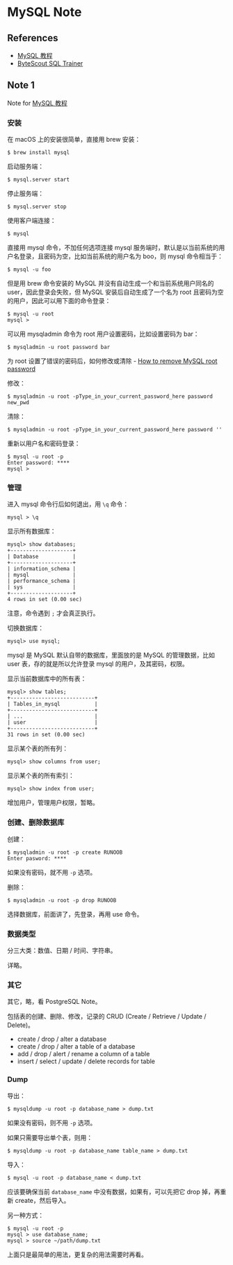 # MySQL Note

## References

- [MySQL 教程](http://www.runoob.com/mysql/mysql-tutorial.html)
- [ByteScout SQL Trainer](https://app.bytescout.com/sql-trainer/index.html)

## Note 1

Note for [MySQL 教程](http://www.runoob.com/mysql/mysql-tutorial.html)

### 安装

在 macOS 上的安装很简单，直接用 brew 安装：

    $ brew install mysql

启动服务端：

    $ mysql.server start

停止服务端：

    $ mysql.server stop

使用客户端连接：

    $ mysql

直接用 mysql 命令，不加任何选项连接 mysql 服务端时，默认是以当前系统的用户名登录，且密码为空，比如当前系统的用户名为 boo，则 mysql 命令相当于：

    $ mysql -u foo

但是用 brew 命令安装的 MySQL 并没有自动生成一个和当前系统用户同名的 user，因此登录会失败，但 MySQL 安装后自动生成了一个名为 root 且密码为空的用户，因此可以用下面的命令登录：

    $ mysql -u root
    mysql >

可以用 mysqladmin 命令为 root 用户设置密码，比如设置密码为 bar：

    $ mysqladmin -u root password bar

为 root 设置了错误的密码后，如何修改或清除 - [How to remove MySQL root password](https://stackoverflow.com/questions/3032054/how-to-remove-mysql-root-password)

修改：

    $ mysqladmin -u root -pType_in_your_current_password_here password new_pwd

清除：

    $ mysqladmin -u root -pType_in_your_current_password_here password ''

重新以用户名和密码登录：

    $ mysql -u root -p
    Enter password: ****
    mysql >

### 管理

进入 mysql 命令行后如何退出，用 `\q` 命令：

    mysql > \q

显示所有数据库：

    mysql> show databases;
    +--------------------+
    | Database           |
    +--------------------+
    | information_schema |
    | mysql              |
    | performance_schema |
    | sys                |
    +--------------------+
    4 rows in set (0.00 sec)

注意，命令遇到 `;` 才会真正执行。

切换数据库：

    mysql> use mysql;

mysql 是 MySQL 默认自带的数据库，里面放的是 MySQL 的管理数据，比如 user 表，存的就是所以允许登录 mysql 的用户，及其密码，权限。

显示当前数据库中的所有表：

    mysql> show tables;
    +---------------------------+
    | Tables_in_mysql           |
    +---------------------------+
    | ...                       |
    | user                      |
    +---------------------------+
    31 rows in set (0.00 sec)

显示某个表的所有列：

    mysql> show columns from user;

显示某个表的所有索引：

    mysql> show index from user;

增加用户，管理用户权限，暂略。

### 创建、删除数据库

创建：

    $ mysqladmin -u root -p create RUNOOB
    Enter pasword: ****

如果没有密码，就不用 `-p` 选项。

删除：

    $ mysqladmin -u root -p drop RUNOOB

选择数据库，前面讲了，先登录，再用 use 命令。

### 数据类型

分三大类：数值、日期 / 时间、字符串。

详略。

### 其它

其它，略，看 PostgreSQL Note。

包括表的创建、删除、修改，记录的 CRUD (Create / Retrieve / Update / Delete)。

- create / drop / alter a database
- create / drop / alter a table of a database
- add / drop / alert / rename a column of a table
- insert / select / update / delete records for table

### Dump

导出：

    $ mysqldump -u root -p database_name > dump.txt

如果没有密码，则不用 `-p` 选项。

如果只需要导出单个表，则用：

    $ mysqldump -u root -p database_name table_name > dump.txt

导入：

    $ mysql -u root -p database_name < dump.txt

应该要确保当前 `database_name` 中没有数据，如果有，可以先把它 drop 掉，再重新 create，然后导入。

另一种方式：

    $ mysql -u root -p
    mysql > use database_name;
    mysql > source ~/path/dump.txt

上面只是最简单的用法，更复杂的用法需要时再看。
